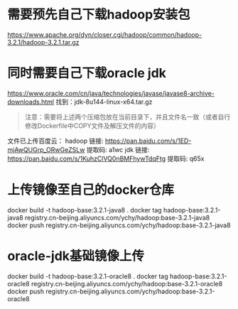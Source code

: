 # 需要预先自己下载hadoop安装包
https://www.apache.org/dyn/closer.cgi/hadoop/common/hadoop-3.2.1/hadoop-3.2.1.tar.gz

# 同时需要自己下载oracle jdk
https://www.oracle.com/cn/java/technologies/javase/javase8-archive-downloads.html
找到：jdk-8u144-linux-x64.tar.gz

> 注意：需要将上述两个压缩包放在当前目录下，并且文件名一致（或者自行修改Dockerfile中COPY文件及解压文件的内容）

文件已上传百度云：
hadoop 链接: https://pan.baidu.com/s/1ED-mjAwQUGrp_ORwGeZSLw 提取码: a1wc 
jdk 链接: https://pan.baidu.com/s/1KuhzClVQ0nBMFhywTdqFtg 提取码: q65x

# 上传镜像至自己的docker仓库
docker build -t hadoop-base:3.2.1-java8 .
docker tag hadoop-base:3.2.1-java8 registry.cn-beijing.aliyuncs.com/ychy/hadoop:base-3.2.1-java8
docker push registry.cn-beijing.aliyuncs.com/ychy/hadoop:base-3.2.1-java8

# oracle-jdk基础镜像上传
docker build -t hadoop-base:3.2.1-oracle8 .
docker tag hadoop-base:3.2.1-oracle8 registry.cn-beijing.aliyuncs.com/ychy/hadoop:base-3.2.1-oracle8
docker push registry.cn-beijing.aliyuncs.com/ychy/hadoop:base-3.2.1-oracle8
